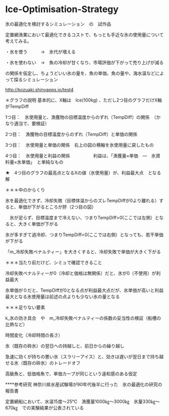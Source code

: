 # Ice-Optimisation-Strategy
氷の最適化を検討するシミュレーション　の　試作品

定置網漁業において最適化できるコストで、もっとも手近な氷の使用量について考えてみる。

・氷を使う　　　→　氷代が増える

・氷を使わない　→　魚の冷却が甘くなり、市場評価が下がって売り上げが減る

の関係を仮定し、ちょうどいい氷の量を、魚の単価、魚の量や、海水温などによって探るシミュレーション

http://kozuaki.shinyapps.io/test4


＊グラフの説明
基本的に、X軸は　Ice(100kg) 、ただし2つ目のグラフだけX軸がTempDiff


1つ目：　氷使用量と、漁獲物の目標温度からのずれ（TempDiff）の関係　（かなり適当で、要検証）

2つ目：　漁獲物の目標温度からのずれ（TempDiff）と単価の関係　

3つ目：　氷使用量と単価の関係　右上の図の横軸を氷使用量に戻したもの

4つ目：　氷使用量と利益の関係
　　　　　利益は、「漁獲量×単価　―　氷資料量×氷単価」　と単純なもの
     
★　4つ目のグラフの最高点となるXの値（氷使用量）が、利益最大点　となる解



＊＊＊中のからくり

氷を最適化できず、冷却失敗（目標体温からのズレTempDiffが0より離れる）すると、単価が下がるところが肝（2つ目の図）

　氷が足らず、目標温度まで冷えない、つまりTempDiff>0(ここでは左側）となると、大きく単価が下がる
 
  氷が多すぎて過冷却、つまりTempDiff<0(ここでは右側）となっても、若干単価が下がる

「m_冷却失敗ペナルティー」を大きくすると、冷却失敗で単価が大きく下がる





＊＊＊当たり前だけど、シミュで確認できること

冷却失敗ペナルティーが0（冷却と価格は無関係）だと、氷が0（不使用）が利益最大

氷単価が０だと、TempDiffが0となる点が利益最大点だが、氷単価が高いと利益最大となる氷使用量は前述の点よりも少ない氷の量となる


＊＊＊足りない要素

k_氷の効き具合　や　m_冷却失敗ペナルティーの係数の妥当性の検証（船槽の比熱など）

時間変化（冷却時間の長さ）

氷（既存の砕氷）の翌日への持越しと、前日からの繰り越し

急速に効くが持ちの悪い氷（スラリーアイス）と、効きは遅いが翌日まで持ち越せる氷（既存の砕氷）のトレードオフ

高級魚と、低価格魚で、単価カーブが同じという違和感のある仮定



****参考研究
神奈川県水産試験場が90年代後半に行った　氷の最適化の研究の報告書

定置網船において、水温15度～25℃　漁獲量1000㎏～3000㎏　氷量330㎏～670㎏　での実験結果が公表されている


